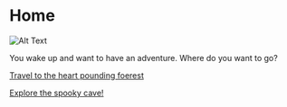 # Home
![Alt Text](http://s0.geograph.org.uk/photos/18/51/185172_cff9c680.jpg)

You wake up and want to have an adventure. Where do you want to go?  

[Travel to the heart pounding foerest](Forest/Forest.md)  

[Explore the spooky cave!](cave/Cave.md)  
